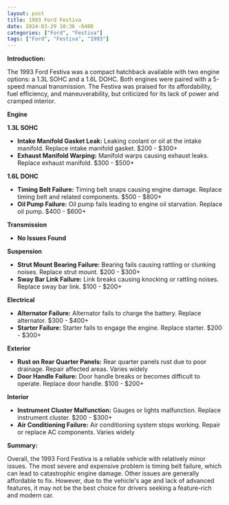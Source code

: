 ```yaml
---
layout: post
title: 1993 Ford Festiva
date: 2024-03-29 10:36 -0400
categories: ["Ford", "Festiva"]
tags: ["Ford", "Festiva", "1993"]
---
```

**Introduction:**

The 1993 Ford Festiva was a compact hatchback available with two engine options: a 1.3L SOHC and a 1.6L DOHC. Both engines were paired with a 5-speed manual transmission. The Festiva was praised for its affordability, fuel efficiency, and maneuverability, but criticized for its lack of power and cramped interior.

**Engine**

**1.3L SOHC**

* **Intake Manifold Gasket Leak:** Leaking coolant or oil at the intake manifold. Replace intake manifold gasket. $200 - $300+
* **Exhaust Manifold Warping:** Manifold warps causing exhaust leaks. Replace exhaust manifold. $300 - $500+

**1.6L DOHC**

* **Timing Belt Failure:** Timing belt snaps causing engine damage. Replace timing belt and related components. $500 - $800+
* **Oil Pump Failure:** Oil pump fails leading to engine oil starvation. Replace oil pump. $400 - $600+

**Transmission**

* **No Issues Found**

**Suspension**

* **Strut Mount Bearing Failure:** Bearing fails causing rattling or clunking noises. Replace strut mount. $200 - $300+
* **Sway Bar Link Failure:** Link breaks causing knocking or rattling noises. Replace sway bar link. $100 - $200+

**Electrical**

* **Alternator Failure:** Alternator fails to charge the battery. Replace alternator. $300 - $400+
* **Starter Failure:** Starter fails to engage the engine. Replace starter. $200 - $300+

**Exterior**

* **Rust on Rear Quarter Panels:** Rear quarter panels rust due to poor drainage. Repair affected areas. Varies widely
* **Door Handle Failure:** Door handle breaks or becomes difficult to operate. Replace door handle. $100 - $200+

**Interior**

* **Instrument Cluster Malfunction:** Gauges or lights malfunction. Replace instrument cluster. $200 - $300+
* **Air Conditioning Failure:** Air conditioning system stops working. Repair or replace AC components. Varies widely

**Summary:**

Overall, the 1993 Ford Festiva is a reliable vehicle with relatively minor issues. The most severe and expensive problem is timing belt failure, which can lead to catastrophic engine damage. Other issues are generally affordable to fix. However, due to the vehicle's age and lack of advanced features, it may not be the best choice for drivers seeking a feature-rich and modern car.

